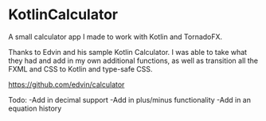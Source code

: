 # KotlinCalculator
A small calculator app I made to work with Kotlin and TornadoFX.

Thanks to Edvin and his sample Kotlin Calculator. I was able to take what they had
and add in my own additional functions, as well as transition all the FXML and CSS
to Kotlin and type-safe CSS.

https://github.com/edvin/calculator

Todo:
-Add in decimal support
-Add in plus/minus functionality
-Add in an equation history
